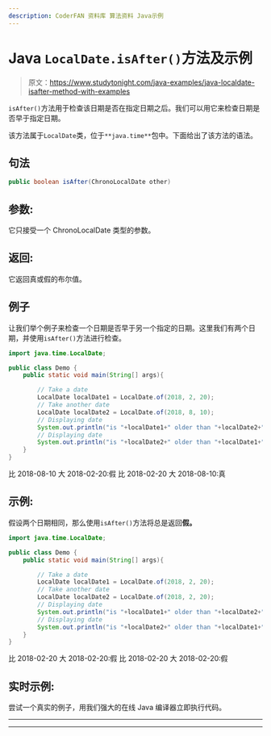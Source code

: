 ```yaml
---
description: CoderFAN 资料库 算法资料 Java示例
---
```


# Java `LocalDate.isAfter()`方法及示例

> 原文：<https://www.studytonight.com/java-examples/java-localdate-isafter-method-with-examples>

`isAfter()`方法用于检查该日期是否在指定日期之后。我们可以用它来检查日期是否早于指定日期。

该方法属于`LocalDate`类，位于`**java.time**`包中。下面给出了该方法的语法。

## 句法

```java
public boolean isAfter(ChronoLocalDate other)
```

## 参数:

它只接受一个 ChronoLocalDate 类型的参数。

## 返回:

它返回真或假的布尔值。

## 例子

让我们举个例子来检查一个日期是否早于另一个指定的日期。这里我们有两个日期，并使用`isAfter()`方法进行检查。

```java
import java.time.LocalDate;

public class Demo {  
	public static void main(String[] args){  

		// Take a date
		LocalDate localDate1 = LocalDate.of(2018, 2, 20);
		// Take another date
		LocalDate localDate2 = LocalDate.of(2018, 8, 10);
		// Displaying date
		System.out.println("is "+localDate1+" older than "+localDate2+": "+localDate1.isAfter(localDate2));
		// Displaying date
		System.out.println("is "+localDate2+" older than "+localDate1+": "+localDate2.isAfter(localDate1));
	}
} 
```

比 2018-08-10 大 2018-02-20:假
比 2018-02-20 大 2018-08-10:真

## 示例:

假设两个日期相同，那么使用`isAfter()`方法将总是返回**假。**

```java
import java.time.LocalDate;

public class Demo {  
	public static void main(String[] args){  

		// Take a date
		LocalDate localDate1 = LocalDate.of(2018, 2, 20);
		// Take another date
		LocalDate localDate2 = LocalDate.of(2018, 2, 20);
		// Displaying date
		System.out.println("is "+localDate1+" older than "+localDate2+": "+localDate1.isAfter(localDate2));
		// Displaying date
		System.out.println("is "+localDate2+" older than "+localDate1+": "+localDate2.isAfter(localDate1));
	}
} 
```

比 2018-02-20 大 2018-02-20:假
比 2018-02-20 大 2018-02-20:假

## 实时示例:

尝试一个真实的例子，用我们强大的在线 Java 编译器立即执行代码。

* * *

* * *